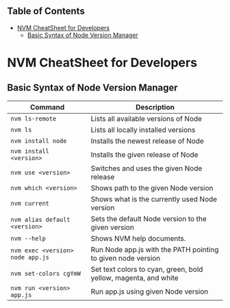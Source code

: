 ## Table of Contents

- [NVM CheatSheet for Developers](#nvm-cheatsheet-for-developers)
  - [Basic Syntax of Node Version Manager](#basic-syntax-of-node-version-manager)

# NVM CheatSheet for Developers

## Basic Syntax of Node Version Manager

| Command                         | Description                         |
| ------------------------------- | ----------------------------------- |
| `nvm ls-remote`                 | Lists all available versions of Node|
| `nvm ls`                        | Lists all locally installed versions|
| `nvm install node`              | Installs the newest release of Node |
| `nvm install <version>`         | Installs the given release of Node  |
| `nvm use <version>`             | Switches and uses the given Node release|
| `nvm which <version>`           | Shows path to the given Node version|
| `nvm current`                   | Shows what is the currently used Node version|
| `nvm alias default <version>`   | Sets the default Node version to the given version|
| `nvm --help`                    | Shows NVM help documents.           |
| `nvm exec <version> node app.js`| Run Node app.js with the PATH pointing to given node version|
| `nvm set-colors cgYmW`          | Set text colors to cyan, green, bold yellow, magenta, and white|
| `nvm run <version> app.js`      | Run app.js using given Node version |
